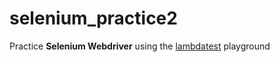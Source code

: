 # selenium_practice2
Practice **Selenium Webdriver** using the [lambdatest](https://www.lambdatest.com/selenium-playground/) playground
